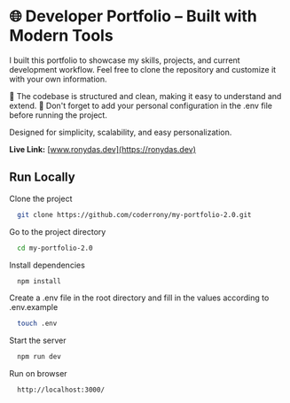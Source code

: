 # 🌐 Developer Portfolio – Built with Modern Tools
I built this portfolio to showcase my skills, projects, and current development workflow.
Feel free to clone the repository and customize it with your own information.

🔧 The codebase is structured and clean, making it easy to understand and extend.
📁 Don't forget to add your personal configuration in the .env file before running the project.

Designed for simplicity, scalability, and easy personalization.

**Live Link:** [www.ronydas.dev](https://ronydas.dev)

## Run Locally
Clone the project

```bash
  git clone https://github.com/coderrony/my-portfolio-2.0.git
```

Go to the project directory

```bash
  cd my-portfolio-2.0
```

Install dependencies

```bash
  npm install
```
Create a .env file in the root directory and fill in the values according to .env.example

```bash
  touch .env
```

Start the server

```bash
  npm run dev
```

Run on browser

```bash
  http://localhost:3000/
```
